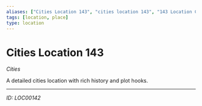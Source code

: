 ```yaml
---
aliases: ["Cities Location 143", "cities location 143", "143 Location Cities"]
tags: [location, place]
type: location
---
```


# Cities Location 143

*Cities*

A detailed cities location with rich history and plot hooks.

---
*ID: LOC00142*